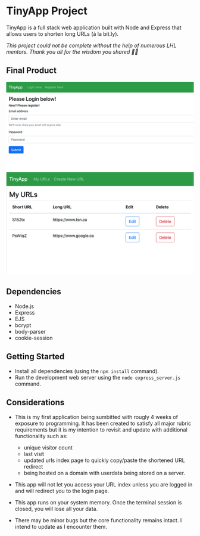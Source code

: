 # TinyApp Project

TinyApp is a full stack web application built with Node and Express that allows users to shorten long URLs (à la bit.ly).

*This project could not be complete without the help of numerous LHL mentors. Thank you all for the wisdom you shared 🙏🏻*

## Final Product

!["screenshot of Login page"](https://github.com/ThnxZiggy/tinyapp/blob/main/docs/Login%20Page.png)
!["screenshot the URL index page"](https://github.com/ThnxZiggy/tinyapp/blob/main/docs/URL%20Index%20Page.png)

## Dependencies

- Node.js
- Express
- EJS
- bcrypt
- body-parser
- cookie-session


## Getting Started

- Install all dependencies (using the `npm install` command).
- Run the development web server using the `node express_server.js` command.

## Considerations

- This is my first application being sumbitted with rougly 4 weeks of exposure to programming. It has been created to satisfy all major rubric requirements but it is my intention to revisit and update with additional functionality such as:
    - unique visitor count
    - last visit
    - updated urls index page to quickly copy/paste the shortened URL redirect
    - being hosted on a domain with userdata being stored on a server.

- This app will not let you access your URL index unless you are logged in and will redirect you to the login page.
- This app runs on your system memory. Once the terminal session is closed, you will lose all your data.
- There may be minor bugs but the core functionality remains intact. I intend to update as I encounter them.
